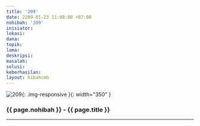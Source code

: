 ```yaml
---
title: '209'
date: 2209-01-23 11:08:00 +07:00
nohibah: '209'
inisiator: 
lokasi: 
dana: 
topik: 
lama: 
deskripsi: 
masalah: 
solusi: 
keberhasilan: 
layout: hibahcmb
---
```


![209](/static/img/hibahcmb/209.png){: .img-responsive }{: width="350" }

### {{ page.nohibah }} - {{ page.title }}

---
